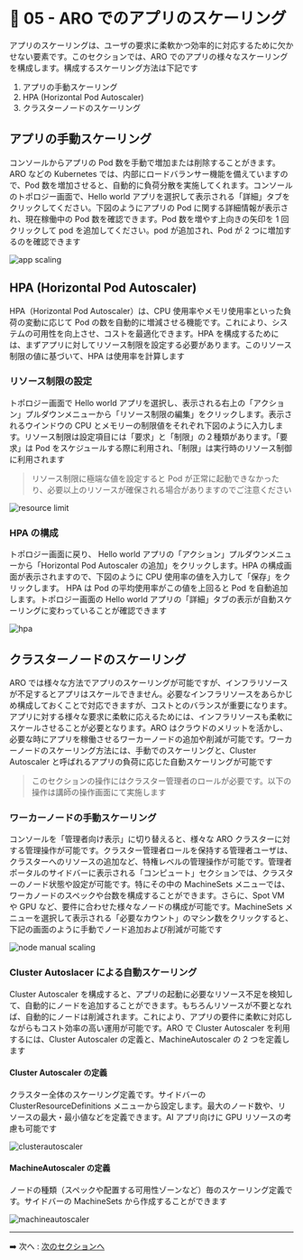 # :rocket: 05 - ARO でのアプリのスケーリング

アプリのスケーリングは、ユーザの要求に柔軟かつ効率的に対応するために欠かせない要素です。このセクションでは、ARO でのアプリの様々なスケーリングを構成します。構成するスケーリング方法は下記です

1. アプリの手動スケーリング
2. HPA (Horizontal Pod Autoscaler)
3. クラスターノードのスケーリング

## アプリの手動スケーリング

コンソールからアプリの Pod 数を手動で増加または削除することがきます。ARO などの Kubernetes では、内部にロードバランサー機能を備えていますので、Pod 数を増加させると、自動的に負荷分散を実施してくれます。コンソールのトポロジー画面で、Hello world アプリを選択して表示される「詳細」タブをクリックしてください。下図のようにアプリの Pod に関する詳細情報が表示され、現在稼働中の Pod 数を確認できます。Pod 数を増やす上向きの矢印を 1 回クリックして pod を追加してください。pod が追加され、Pod が 2 つに増加するのを確認できます

![app scaling](images/spring_app_manual_scaling.png)

## HPA (Horizontal Pod Autoscaler)

HPA（Horizontal Pod Autoscaler）は、CPU 使用率やメモリ使用率といった負荷の変動に応じて Pod の数を自動的に増減させる機能です。​これにより、システムの可用性を向上させ、コストを最適化できます。HPA を構成するためには、まずアプリに対してリソース制限を設定する必要があります。このリソース制限の値に基づいて、HPA は使用率を計算します

### リソース制限の設定

トポロジー画面で Hello world アプリを選択し、表示される右上の「アクション」プルダウンメニューから「リソース制限の編集」をクリックします。表示されるウインドウの CPU とメモリーの制限値をそれぞれ下図のように入力します。リソース制限は設定項目には「要求」と「制限」の２種類があります。「要求」は Pod をスケジュールする際に利用され、「制限」は実行時のリソース制御に利用されます
> リソース制限に極端な値を設定すると Pod が正常に起動できなかったり、必要以上のリソースが確保される場合がありますのでご注意ください

![resource limit](images/resource_limit.png)

### HPA の構成

トポロジー画面に戻り、 Hello world アプリの「アクション」プルダウンメニューから「Horizontal Pod Autoscaler の追加」をクリックします。HPA の構成画面が表示されますので、下図のように CPU 使用率の値を入力して「保存」をクリックします。 HPA は Pod の平均使用率がこの値を上回ると Pod を自動追加します。トポロジー画面の Hello world アプリの「詳細」タブの表示が自動スケーリングに変わっていることが確認できます

![hpa](images/hpa.png)

## クラスターノードのスケーリング

ARO では様々な方法でアプリのスケーリングが可能ですが、インフラリソースが不足するとアプリはスケールできません。必要なインフラリソースをあらかじめ構成しておくことで対応できますが、コストとのバランスが重要になります。アプリに対する様々な要求に柔軟に応えるためには、インフラリソースも柔軟にスケールさせることが必要となります。ARO はクラウドのメリットを活かし、必要な時にアプリを稼働させるワーカーノードの追加や削減が可能です。ワーカーノードのスケーリング方法には、手動でのスケーリングと、Cluster Autoscaler と呼ばれるアプリの負荷に応じた自動スケーリングが可能です
> このセクションの操作にはクラスター管理者のロールが必要です。以下の操作は講師の操作画面にて実施します

### ワーカーノードの手動スケーリング

コンソールを「管理者向け表示」に切り替えると、様々な ARO クラスターに対する管理操作が可能です。クラスター管理者ロールを保持する管理者ユーザは、クラスターへのリソースの追加など、特権レベルの管理操作が可能です。管理者ポータルのサイドバーに表示される「コンピュート」セクションでは、クラスターのノード状態や設定が可能です。特にその中の MachineSets メニューでは、ワーカノードのスペックや台数を構成することができます。さらに、Spot VM や GPU など、要件に合わせた様々なノードの構成が可能です。MachineSets メニューを選択して表示される「必要なカウント」のマシン数をクリックすると、下記の画面のように手動でノード追加および削減が可能です

![node manual scaling](images/node_manual_scaling.png)

### Cluster Autoslacer による自動スケーリング

Cluster Autoscaler を構成すると、アプリの起動に必要なリソース不足を検知して、自動的にノードを追加することができます。もちろんリソースが不要となれば、自動的にノードは削減されます。これにより、アプリの要件に柔軟に対応しながらもコスト効率の高い運用が可能です。ARO で Cluster Autoscaler を利用するには、Cluster Autoscaler の定義と、MachineAutoscaler の 2 つを定義します

#### Cluster Autoscaler の定義

クラスター全体のスケーリング定義です。サイドバーの ClusterResourceDefinitions メニューから設定します。最大のノード数や、リソースの最大・最小値などを定義できます。AI アプリ向けに GPU リソースの考慮も可能です

![clusterautoscaler](images/clusterautoscaler.png)

#### MachineAutoscaler の定義

ノードの種類（スペックや配置する可用性ゾーンなど）毎のスケーリング定義です。サイドバーの MachineSets から作成することができます

![machineautoscaler](images/machineautoscaler.png)

---

➡️
次へ : [次のセクションへ](../06-attach-storage-to-app/README.md)
